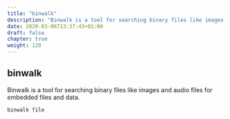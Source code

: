 ```yaml
---
title: "binwalk"
description: "Binwalk is a tool for searching binary files like images and audio files for embedded files and data. "
date: 2020-03-06T13:37:43+01:00
draft: false
chapter: true
weight: 120
---
```


## binwalk

Binwalk is a tool for searching binary files like images and audio files for embedded files and data.

```bash
binwalk file
```
